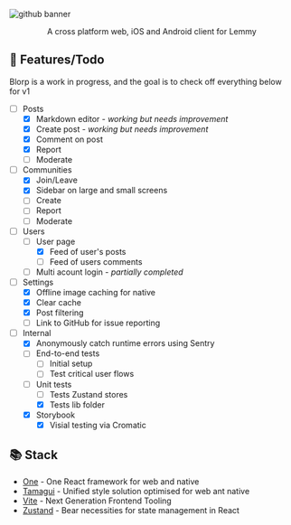 ![github banner](https://github.com/user-attachments/assets/3e0142ab-eee8-4a18-be95-50c5f31ba171)

<p align="center"/>A cross platform web, iOS and Android client for Lemmy</p>

## 🚀 Features/Todo
Blorp is a work in progress, and the goal is to check off everything below for v1
- [ ] Posts
  - [X] Markdown editor - _working but needs improvement_
  - [X] Create post - _working but needs improvement_
  - [X] Comment on post
  - [X] Report
  - [ ] Moderate
- [ ] Communities
  - [X] Join/Leave
  - [X] Sidebar on large and small screens
  - [ ] Create
  - [ ] Report
  - [ ] Moderate
- [ ] Users
  - [ ] User page
    - [X] Feed of user's posts
    - [ ] Feed of users comments
  - [ ] Multi acount login - _partially completed_
- [ ] Settings
  - [X] Offline image caching for native
  - [X] Clear cache
  - [X] Post filtering
  - [ ] Link to GitHub for issue reporting
- [ ] Internal
  - [X] Anonymously catch runtime errors using Sentry
  - [ ] End-to-end tests
    - [ ] Initial setup
    - [ ] Test critical user flows
  - [ ] Unit tests
    - [ ] Tests Zustand stores
    - [X] Tests lib folder
  - [X] Storybook
    - [X] Visial testing via Cromatic

## 📚 Stack

* [One](https://onestack.dev/) - One React framework for web and native
* [Tamagui](https://tamagui.dev/) - Unified style solution optimised for web ant native
* [Vite](https://vite.dev/) - Next Generation Frontend Tooling
* [Zustand](https://github.com/pmndrs/zustand) - Bear necessities for state management in React
